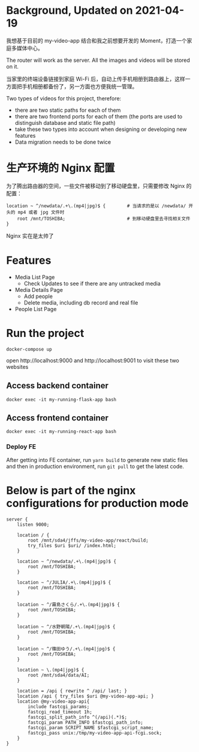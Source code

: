 # Background, Updated on 2021-04-19
我想基于目前的 my-video-app 结合和我之前想要开发的 Moment，打造一个家庭多媒体中心。

The router will work as the server. All the images and videos will be stored on it.

当家里的终端设备链接到家庭 Wi-Fi 后，自动上传手机相册到路由器上，这样一方面把手机相册都备份了，另一方面也方便我统一管理。

Two types of videos for this project, therefore:
* there are two static paths for each of them
* there are two frontend ports for each of them (the ports are used to distinguish database and static file path)
* take these two types into account when designing or developing new features
* Data migration needs to be done twice

# 生产环境的 Nginx 配置
为了腾出路由器的空间，一些文件被移动到了移动硬盘里，只需要修改 Nginx 的配置：
```
location ~ ^/newdata/.+\.(mp4|jpg)$ {        # 当请求的是以 /newdata/ 开头的 mp4 或者 jpg 文件时
    root /mnt/TOSHIBA;                       # 到移动硬盘里去寻找相关文件
}
```
Nginx 实在是太帅了

# Features
* Media List Page
  * Check Updates to see if there are any untracked media
* Media Details Page
  * Add people
  * Delete media, including db record and real file
* People List Page

# Run the project 
```
docker-compose up
```
open http://localhost:9000 and http://localhost:9001 to visit these two websites

## Access backend container
```
docker exec -it my-running-flask-app bash
```

## Access frontend container
```
docker exec -it my-running-react-app bash
```

### Deploy FE
After getting into FE container, run `yarn build` to generate new static files and then in production environment, run `git pull` to get the latest code.

# Below is part of the nginx configurations for production mode
```
server {
    listen 9000;

    location / {
        root /mnt/sda4/jffs/my-video-app/react/build;
        try_files $uri $uri/ /index.html;
    }

    location ~ ^/newdata/.+\.(mp4|jpg)$ {
        root /mnt/TOSHIBA;
    }

    location ~ ^/JULIA/.+\.(mp4|jpg)$ {
        root /mnt/TOSHIBA;
    }

    location ~ ^/霧島さくら/.+\.(mp4|jpg)$ {
        root /mnt/TOSHIBA;
    }

    location ~ ^/水野朝陽/.+\.(mp4|jpg)$ {
        root /mnt/TOSHIBA;
    }

    location ~ ^/篠田ゆう/.+\.(mp4|jpg)$ {
        root /mnt/TOSHIBA;
    }

    location ~ \.(mp4|jpg)$ {
        root /mnt/sda4/data/AI;
    }

    location = /api { rewrite ^ /api/ last; }
    location /api { try_files $uri @my-video-app-api; }
    location @my-video-app-api{
        include fastcgi_params;
        fastcgi_read_timeout 1h;
        fastcgi_split_path_info ^(/api)(.*)$;
        fastcgi_param PATH_INFO $fastcgi_path_info;
        fastcgi_param SCRIPT_NAME $fastcgi_script_name;
        fastcgi_pass unix:/tmp/my-video-app-api-fcgi.sock;
    }
}
```
